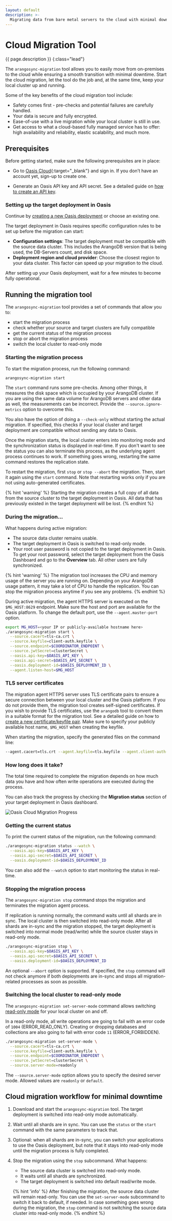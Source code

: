 ```yaml
---
layout: default
description: >-
  Migrating data from bare metal servers to the cloud with minimal downtime
---
```

# Cloud Migration Tool

{{ page.description }}
{:class="lead"}

The `arangosync-migration` tool allows you to easily move from on-premises to 
the cloud while ensuring a smooth transition with minimal downtime.
Start the cloud migration, let the tool do the job and, at the same time,
keep your local cluster up and running. 

Some of the key benefits of the cloud migration tool include:
- Safety comes first - pre-checks and potential failures are carefully handled.
- Your data is secure and fully encrypted.
- Ease-of-use with a live migration while your local cluster is still in use.
- Get access to what a cloud-based fully managed service has to offer: 
high availability and reliability, elastic scalability, and much more.

## Prerequisites 

Before getting started, make sure the following prerequisites are in place:

- Go to [Oasis Cloud](https://cloud.arangodb.com/home){:target="_blank"}
and sign in. If you don’t have an account yet, sign-up to create one.

- Generate an Oasis API key and API secret. See a detailed guide on 
[how to create an API key](api-getting-started.html#creating-an-api-key).

### Setting up the target deployment in Oasis

Continue by [creating a new Oasis deployment](deployments.html#how-to-create-a-new-deployment)
or choose an existing one.

The target deployment in Oasis requires specific configuration rules to be
set up before the migration can start:

- **Configuration settings**: The target deployment must be compatible with the
source data cluster. This includes the ArangoDB version that is being used,
the DB-Servers count, and disk space.
- **Deployment region and cloud provider**: Choose the closest region to your
data cluster. This factor can speed up your migration to the cloud.

After setting up your Oasis deployment, wait for a few minutes to become 
fully operational.

## Running the migration tool

The `arangosync-migration` tool provides a set of commands that allow you to:
-  start the migration process
-  check whether your source and target clusters are fully compatible
-  get the current status of the migration process
-  stop or abort the migration process
-  switch the local cluster to read-only mode

### Starting the migration process

To start the migration process, run the following command:

```bash
arangosync-migration start
```
The `start` command runs some pre-checks. Among other things, it measures
the disk space which is occupied by your ArangoDB cluster. If you are using the
same data volume for ArangoDB servers and other data as well, the measurements
can be incorrect. Provide the `--source.ignore-metrics` option to overcome this.

You also have the option of doing a `--check-only` without starting the actual
migration. If specified, this checks if your local cluster and target deployment
are compatible without sending any data to Oasis.

Once the migration starts, the local cluster enters into monitoring mode and the
synchronization status is displayed in real-time. If you don't want to see the
status you can also terminate this process, as the underlying agent process
continues to work. If something goes wrong, restarting the same command restores
the replication state.

To restart the migration, first `stop` or `stop --abort` the migration. Then,
start it again using the `start` command.
Note that restarting works only if you are not using
auto-generated certificates.

{% hint 'warning' %}
Starting the migration creates a full copy of all data from the source cluster
to the target deployment in Oasis. All data that has previously existed in the
target deployment will be lost.
{% endhint %}

### During the migration...

What happens during active migration:
- The source data cluster remains usable. 
- The target deployment in Oasis is switched to read-only mode.
- Your root user password is not copied to the target deployment in Oasis.
To get your root password, select the target deployment from the Oasis
Dashboard and go to the **Overview** tab. All other users are fully synchronized.

{% hint 'warning' %}
The migration tool increases the CPU and memory usage of the server you are
running on. Depending on your ArangoDB usage pattern, it may take a lot of CPU
to handle the replication. You can stop the migration process anytime
if you see any problems.
{% endhint %}

During active migration, the agent HTTPS server is executed on the `$MG_HOST:8629` 
endpoint. Make sure the host and port are available for the Oasis platform.
To change the default port, use the `--agent.master-port` option.

```bash
export MG_HOST=<your IP or publicly-available hostname here>
./arangosync-migration start \
  --source.cacert=tls-ca.crt \
  --source.keyfile=client-auth.keyfile \
  --source.endpoint=$COORDINATOR_ENDPOINT \
  --source.jwtSecret=clusterSecret \
  --oasis.api-key=$OASIS_API_KEY \
  --oasis.api-secret=$OASIS_API_SECRET \
  --oasis.deployment-id=$OASIS_DEPLOYMENT_ID \
  --agent.listen-host=$MG_HOST
```

### TLS server certificates

The migration agent HTTPS server uses TLS certificate pairs to ensure a secure
connection between your local cluster and the Oasis platform.
If you do not provide them, the migration tool creates self-signed certificates.
If you wish to provide TLS certificates, use the `arangodb` tool to convert them in
a suitable format for the migration tool.
See a detailed guide on how to [create a new certificate/keyfile pair](3.10/programs-starter-security.html).
Make sure to specify your publicly available host name, `$MG_HOST` when creating
the keyfile. 

When starting the migration, specify the generated files on the command line:

```bash
--agent.cacert=tls.crt --agent.keyfile=tls.keyfile --agent.client-auth-cacert=client-auth-ca.crt --agent.client-auth-keyfile=client-auth.keyfile
```

### How long does it take?

The total time required to complete the migration depends on how much data you
have and how often write operations are executed during the process.

You can also track the progress by checking the **Migration status** section of
your target deployment in Oasis dashboard.

![Oasis Cloud Migration Progress](images/oasis-migration-agent.png)

### Getting the current status

To print the current status of the migration, run the following command:

```bash
./arangosync-migration status --watch \
  --oasis.api-key=$OASIS_API_KEY \
  --oasis.api-secret=$OASIS_API_SECRET \
  --oasis.deployment-id=$OASIS_DEPLOYMENT_ID
```

You can also add the `--watch` option to start monitoring the status in real-time.

### Stopping the migration process

The `arangosync-migration stop` command stops the migration and terminates
the migration agent process.

If replication is running normally, the command waits until all shards are
in sync. The local cluster is then switched into read-only mode.
After all shards are in-sync and the migration stopped, the target deployment
is switched into normal mode (read/write) while the source cluster stays in
read-only mode. 

```bash
./arangosync-migration stop \
  --oasis.api-key=$OASIS_API_KEY \
  --oasis.api-secret=$OASIS_API_SECRET \
  --oasis.deployment-id=$OASIS_DEPLOYMENT_ID
```

An optional `--abort` option is supported. If specified, the `stop` command 
will not check anymore if both deployments are in-sync and stops all
migration-related processes as soon as possible.

### Switching the local cluster to read-only mode

The `arangosync-migration set-server-mode` command allows switching [read-only mode](http/administration-and-monitoring.html#update-whether-or-not-a-server-is-in-read-only-mode)
for your local cluster on and off.

In a read-only mode, all write operations are going to fail with an error code
of `1004` (ERROR_READ_ONLY).
Creating or dropping databases and collections are also going to fail with 
error code `11` (ERROR_FORBIDDEN).

```bash
./arangosync-migration set-server-mode \
  --source.cacert=tls-ca.crt \
  --source.keyfile=client-auth.keyfile \
  --source.endpoint=$COORDINATOR_ENDPOINT \
  --source.jwtSecret=clusterSecret \
  --source.server-mode=readonly
```  
The `--source.server-mode` option allows you to specify the desired server mode.
Allowed values are `readonly` or `default`.

## Cloud migration workflow for minimal downtime

1. Download and start the `arangosync-migration` tool. The target deployment
   is switched into read-only mode automatically.
2. Wait until all shards are in sync. You can use the `status` or the `start`
   command with the same parameters to track that.
3. Optional: when all shards are in-sync, you can switch your applications
   to use the Oasis deployment, but note that it stays into read-only mode
   until the migration process is fully completed.
4. Stop the migration using the `stop` subcommand. What happens:
   - The source data cluster is switched into read-only mode.
   - It waits until all shards are synchronized.
   - The target deployment is switched into default read/write mode.

   {% hint 'info' %}
   After finishing the migration, the source data cluster will remain read-only. 
   You can use the `set-server-mode` 
   subcommand to switch it back to default, if needed.
   In case something goes wrong during the migration, the `stop` command is not
   switching the source data cluster into read-only mode. 
   {% endhint %}
